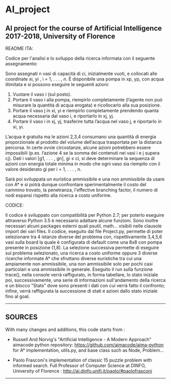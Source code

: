 # AI_project
AI project for the course of Artificial Intelligence 2017-2018, University of Florence
---------------------------------------------------------------------------------------------------------------------------------
README ITA:

Codice per l'analisi e lo sviluppo della ricerca informata con il seguente assegnamento:

Sono assegnati n vasi di capacità di ci, inizialmente vuoti, e collocati alle coordinate xi, yi
, i = 1, . . . , n. È disponibile una pompa in xp, yp, con acqua illimitata e si possono eseguire le seguenti azioni:

1. Vuotare il vaso i (sul posto).
2. Portare il vaso i alla pompa, riempirlo completamente (l’agente non può misurare la quantità di acqua erogata) e
ricollocarlo alla sua posizione.
3. Portare il vaso j in xi, yi e riempirlo completamente prendendo quanta acqua necessaria dal vaso i, e riportarlo in xj, yj.
4. Portare il vaso i in xj, yj, trasferire tutta l’acqua nel vaso j, e riportarlo in xi, yi.

L’acqua è gratuita ma le azioni 2,3,4 consumano una quantità di energia proporzionale al
prodotto del volume dell’acqua trasportata per la distanza percorsa. In certe ovvie circostanze,
alcune azioni potrebbero essere impossibili (p.es. l’azione 4 se la somma dei contenuti nei vasi
i e j supera cj). Dati i valori [g1, . . . , gn], gi ≤ ci, si deve determinare la sequenza di azioni
con energia totale minima in modo che ogni vaso sia riempito con il valore desiderato gi per
i = 1, . . . , n.

Sarà poi sviluppata un euristica ammissibile e una non ammissibile da usare con A* e si potrà dunque confrontare sperimentalmente 
il costo del cammino trovato, la penetranza, l'effective branching factor, il numero di nodi espansi rispetto alla ricerca
a costo uniforme.

CODICE:

Il codice è sviluppato con compatibilità per Python 2.7; per poterlo eseguire attraverso Python 3.5 è necessario adattare alcune funzioni.
Sono inoltre necessari alcuni packages esterni quali psutil, math... visibili nelle clausole import dei vari files.
Il codice, eseguito dal file Project.py, permette di poter selezionare tra 4 istanze diverse del problema con, rispettivamente 3,4,5,6 vasi sulla board la quale è configurata di default come una 8x8  con pompa presente in posizione (1,8).
La selezione successiva permette di eseguire sul problema selezionato, una ricerca a costo uniforme oppure 3 diverse ricerche informate A* che sfruttano diverse euristiche tra cui una ampiamente non ammissibile, una non ammissibile solo per pochi casi particolari e una ammissibile in generale.
Eseguito il run sulla funzione trace(), nella console verrà raffigurato, in forma tabellare, lo stato iniziale poi, successivamente, una serie di informazioni sull'andamento della ricerca e un blocco "Stats" dove sono presenti i dati con cui verrà fatto il confronto; infine, verrà raffigurata la successione di stati e azioni dallo stato iniziale fino al goal.

*********************************************************************************************************************************

SOURCES
-
With many changes and additions, this code starts from :

- Russell And Norvig's "Artificial Intelligence - A Modern Approach"  aimacode python repository: 
  https://github.com/aimacode/aima-python  for A* implementation, utils.py, and base class such as Node, Problem...
  
- Paolo Frasconi's implementation of classic 15 puzzle problem with informed search.
  Full Professor of Computer Science at DINFO, University of Florence : http://ai.dinfo.unifi.it/paolo/#paolofrasconi
  
 *********************************************************************************************************************************
